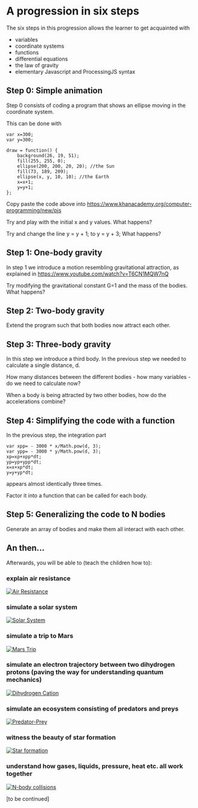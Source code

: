 A progression in six steps
==========================

The six steps in this progression allows the learner to get acquainted with
 * variables
 * coordinate systems
 * functions
 * differential equations
 * the law of gravity
 * elementary Javascript and ProcessingJS syntax

Step 0: Simple animation
------------------------
Step 0 consists of coding a program that shows an ellipse moving in the coordinate system.

This can be done with

```
var x=300;
var y=300;

draw = function() {
    background(26, 19, 51);
    fill(255, 255, 0);
    ellipse(200, 200, 20, 20); //the Sun
    fill(73, 189, 209);
    ellipse(x, y, 10, 10); //the Earth
    x=x+1;
    y=y+1;
};
```

Copy paste the code above into
https://www.khanacademy.org/computer-programming/new/pjs

Try and play with the initial x and y values. What happens?

Try and change the line y = y + 1; to y = y + 3; What happens?


Step 1: One-body gravity
------------------------
In step 1 we introduce a motion resembling gravitational attraction, as explained in
​​https://www.youtube.com/watch?v=T6CN1MQW7nQ

Try modifying the gravitational constant G=1 and the mass of the bodies. What happens?


Step 2: Two-body gravity
------------------------
Extend the program such that both bodies now attract each other.


Step 3: Three-body gravity
--------------------------
In this step we introduce a third body. In the previous step we needed to calculate a single distance, d.

How many distances between the different bodies - how many variables - do we need to calculate now?

When a body is being attracted by two other bodies, how do the accelerations combine?


Step 4: Simplifying the code with a function
--------------------------------------------
In the previous step, the integration part

```
var xpp= - 3000 * x/Math.pow(d, 3);
var ypp= - 3000 * y/Math.pow(d, 3);
xp=xp+xpp*dt;
yp=yp+ypp*dt;
x=x+xp*dt;
y=y+yp*dt;
```

appears almost identically three times.

Factor it into a function that can be called for each body.

Step 5: Generalizing the code to N bodies
-----------------------------------------
Generate an array of bodies and make them all interact with each other.



An then...
----------

Afterwards, you will be able to (teach the children how to):

### explain air resistance

[![Air Resistance](images/air-resistance.jpg)](https://ecolefrancodanoise.github.io/de-for-children/processingjs/p5/elastic-collisions.html)

### simulate a solar system

[![Solar System](images/solar-system.jpg)](https://ecolefrancodanoise.github.io/de-for-children/processingjs/p5/solar-system.html)

### simulate a trip to Mars

[![Mars Trip](images/mars-trip.jpg)](https://ecolefrancodanoise.github.io/de-for-children/processingjs/p5/mars-trip.html)

### simulate an electron trajectory between two dihydrogen protons (paving the way for understanding quantum mechanics)

[![Dihydrogen Cation](images/dihydrogen-cation.jpg)](https://ecolefrancodanoise.github.io/de-for-children/processingjs/p5/dihydrogen-cation.html)

### simulate an ecosystem consisting of predators and preys

[![Predator-Prey](images/predator-prey.jpg)](https://ecolefrancodanoise.github.io/de-for-children/processingjs/p5/predator-prey-model.html)

### witness the beauty of star formation

[![Star formation](images/nebula.jpg)](https://ecolefrancodanoise.github.io/de-for-children/processingjs/p5/nebula-simulation.html)

### understand how gases, liquids, pressure, heat etc. all work together

[![N-body collisions](images/n-body-collisions.jpg)](https://ecolefrancodanoise.github.io/de-for-children/processingjs/p5/n-body-collisions.html)


[to be continued]
